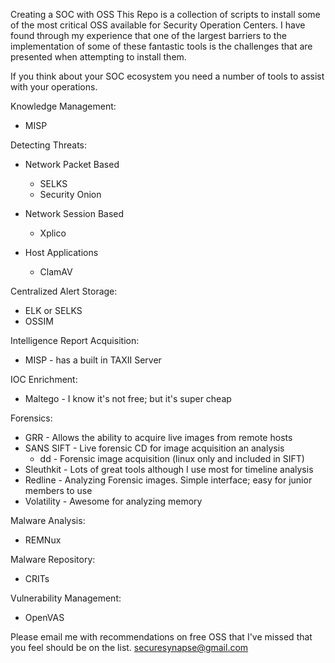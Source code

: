 Creating a SOC with OSS
This Repo is a collection of scripts to install some of the most critical OSS available for Security Operation Centers. I have found through my experience that one of the largest barriers to the implementation of some of these fantastic tools is the challenges that are presented when attempting to install them.

If you think about your SOC ecosystem you need a number of tools to assist with your operations.  

Knowledge Management:
- MISP

Detecting Threats:
- Network Packet Based
  - SELKS
  - Security Onion

- Network Session Based
  - Xplico

- Host Applications
  - ClamAV 

Centralized Alert Storage:
- ELK or SELKS
- OSSIM

Intelligence Report Acquisition:
- MISP - has a built in TAXII Server 

IOC Enrichment:
- Maltego - I know it's not free; but it's super cheap

Forensics:
- GRR - Allows the ability to acquire live images from remote hosts
- SANS SIFT - Live forensic CD for image acquisition an analysis
  - dd - Forensic image acquisition (linux only and included in SIFT)
- Sleuthkit - Lots of great tools although I use most for timeline analysis
- Redline - Analyzing Forensic images. Simple interface; easy for junior members to use
- Volatility - Awesome for analyzing memory

Malware Analysis:
- REMNux

Malware Repository:
- CRITs

Vulnerability Management:
- OpenVAS

Please email me with recommendations on free OSS that I've missed that you feel should be on the list. securesynapse@gmail.com
